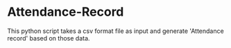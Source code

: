 # Attendance-Record
This python script takes a csv  format file as input and generate 'Attendance record' based on those data.
